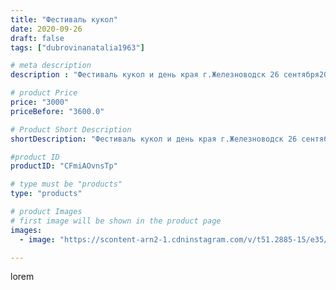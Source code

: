 ```yaml
---
title: "Фестиваль кукол"
date: 2020-09-26
draft: false
tags: ["dubrovinanatalia1963"]

# meta description
description : "Фестиваль кукол и день края г.Железноводск 26 сентября2020г."

# product Price
price: "3000"
priceBefore: "3600.0"

# Product Short Description
shortDescription: "Фестиваль кукол и день края г.Железноводск 26 сентября2020г."

#product ID
productID: "CFmiAOvnsTp"

# type must be "products"
type: "products"

# product Images
# first image will be shown in the product page
images:
  - image: "https://scontent-arn2-1.cdninstagram.com/v/t51.2885-15/e35/120083731_632521527460681_7123936732380582871_n.jpg?se=7&tp=1&_nc_ht=scontent-arn2-1.cdninstagram.com&_nc_cat=101&_nc_ohc=AMxwHiTXXUsAX8lOem7&ccb=7-4&oh=032015b196c48b1a70756a80c10600f4&oe=6081E7B8&ig_cache_key=MjQwNjc2MDYwMDI4ODgwNjEyMQ%3D%3D.2-ccb7-4"

---
```

lorem

